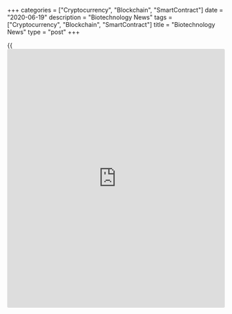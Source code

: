 +++
categories = ["Cryptocurrency", "Blockchain", "SmartContract"]
date = "2020-06-19"
description = "Biotechnology News"
tags = ["Cryptocurrency", "Blockchain", "SmartContract"]
title = "Biotechnology News"
type = "post"
+++

{{<iframe id="large-banner" src="https://www.bounty.group/#slide=12.0" width="100%" height="600" scrolling="no" style="border: 0px solid rgb(216, 221, 230); border-radius: 3px;">}}

![recall jan25 16jun20][1]

NOW Health Group, Inc. is recalling NOW Real Food Raw Macadamia Nuts
citing potential to be contaminated with Salmonella, the U.S. Food and
Drug Administration said in a statement. The recall involves NOW Real
Food Raw Macadamia Nuts, Unsalted, 8 oz. Pouch with product Code 7119,
and Lot#3141055. The lot with best buy date of January 2021 was
distributed online and in retail stores.

Rong Shing Trading NY Inc. is recalling certain Xi Zhi Liang Konjac
powder Fruit Jelly Cups, citing choking risks to children, the U.S. Food
and Drug Administration said in a statement. The recall was initiated as
small jelly cups containing konjac powder have been implicated in
choking deaths of children earlier.

![metformin jun02][2]

Following the recall of type 2 diabetes medication Metformin
Hydrochloride Extended-Release (ER) by Apotex last week, the U.S. Food
and Drug Administration or FDA has recommended more pharmaceutical
companies, who are manufacturers of the drug formulation, to recall
their products.

![fda recall apotex 052920][3]

Apotex Corp. recalled all lots of type 2 diabetes medication Metformin
hydrochloride in the form of oral film-coated tablets for the potential
presence of nitrosamine impurity, N-Nitrosodimethylamine (NDMA), above
levels of the Acceptable Daily Intake Limit (ADI), the U.S. Food and
Drug Administration or FDA said in a statement.

   1. cdn.rtt[news](https://www.letsplayfx.com/blog/forex-news-website/).com/articleimages/ustopstories/2020/june/recall-jan25_16jun20.jpg (recall jan25 16jun20)
   2. cdn.rtt[news](https://www.letsplayfx.com/blog/forex-news-website/).com/articleimages/ustopstories/2020/june/metformin-jun02.jpg (metformin jun02)
   3. cdn.rtt[news](https://www.letsplayfx.com/blog/forex-news-website/).com/articleimages/ustopstories/2020/may/fda-recall-apotex-052920.jpg (fda recall apotex 052920)